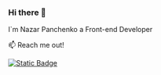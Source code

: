 ### Hi there 👋

I`m Nazar Panchenko a Front-end Developer

📫 Reach me out!

[![Static Badge](https://img.shields.io/badge/linkedin-blue?style=flat&logo=linkedin&link=https%3A%2F%2Fwww.linkedin.com%2Fin%2Fnazar-panchenko-b895932b4)](https://www.linkedin.com/in/nazar-panchenko-b895932b4)
